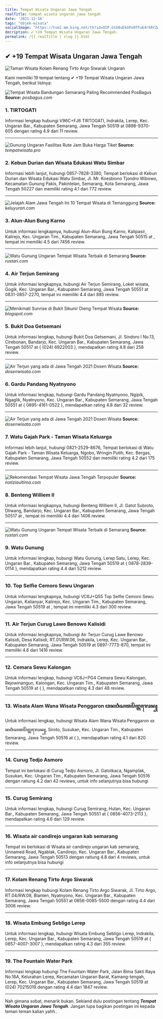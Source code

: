 ```yaml
---
title: Tempat Wisata Ungaran Jawa Tengah
realTitle: tempat wisata ungaran jawa tengah
date: '2021-12-16'
tags: "objek-wisata"
socialImage: "https://tse2.mm.bing.net/th?id=OIP.Gtb8vEkGPo0TFu64r5RYZwHaFj&amp;pid=15.1"
decription: ✔ +19 Tempat Wisata Ungaran Jawa Tengah.
permalink: /{{ realTitle | slug }}.html
---
```


## ✔ +19 Tempat Wisata Ungaran Jawa Tengah

![Taman Wisata  Kolam Renang Tirto Argo Siwarak Ungaran ](http://4.bp.blogspot.com/-oSP-NDzEfww/UWp6eCmUXGI/AAAAAAAAI2w/HQuilzfVAuw/s1600/Kolam_renang_anak_siwarak.jpg)



Kami memiliki 19 tempat tentang ✔ +19 Tempat Wisata Ungaran Jawa Tengah, berikut listnya:



![Tempat Wisata Bandungan Semarang Paling Recommended  PosBagus](https://tse4.mm.bing.net/th?id=OIP.A2LWzRql1ox6fNOju7gjJQHaEK&amp;pid=15.1)
**Source:** _posbagus.com_


### 1. TIRTOGATI



Informasi lengkap hubungi V96C+FJ6 TIRTOGATI, Indrakila, Lerep, Kec. Ungaran Bar., Kabupaten Semarang, Jawa Tengah 50519 at 0898-9370-605 dengan rating 4.9 dari 11 review.

---


![Gunung Ungaran  Fasilitas Rute Jam Buka Harga Tiket ](https://tse3.mm.bing.net/th?id=OIP.HHVC6Hps5UUOVrnYvI7hlAHaHS&amp;pid=15.1)
**Source:** _tempatwisata.pro_


### 2. Kebun Durian dan Wisata Edukasi Watu Simbar



Informasi lebih lanjut, hubungi 0857-7828-3380, Tempat berlokasi di Kebun Durian dan Wisata Edukasi Watu Simbar, Jl. Mr. Koesbiono Tjondro Wibowo, Kecamatan Gunung Pakis, Pakintelan, Semarang, Kota Semarang, Jawa Tengah 50227 dan memiliki rating 4.1 dari 772 review.

---


![Jelajah Alam Jawa Tengah Ini 10 Tempat Wisata di Temanggung](https://tse1.mm.bing.net/th?id=OIP.pCOJPUQv-FUReV1yHEhgfQHaDw&amp;pid=15.1)
**Source:** _keluyuran.com_


### 3. Alun-Alun Bung Karno



Untuk informasi lengkapnya, hubungi Alun-Alun Bung Karno, Kalipasir, Kalirejo, Kec. Ungaran Tim., Kabupaten Semarang, Jawa Tengah 50515 at , tempat ini memiliki 4.5 dari 7456 review.

---


![Watu Gunung Ungaran Tempat Wisata Terbaik di Semarang ](https://tse3.mm.bing.net/th?id=OIP.8DQ6xdxAETSlYEGJtkpJ8QHaFj&amp;pid=15.1)
**Source:** _rustari.com_


### 4. Air Terjun Semirang



Untuk informasi lengkapnya, hubungi Air Terjun Semirang, Loket wisata, Gogik, Kec. Ungaran Bar., Kabupaten Semarang, Jawa Tengah 50551 at 0831-0857-2270, tempat ini memiliki 4.4 dari 885 review.

---


![Menikmati Sunrise di Bukit Sikunir Dieng  Tempat Wisata ](https://tse3.mm.bing.net/th?id=OIP.tBzWFmJQnbPJTgDonWmA1gHaDe&amp;pid=15.1)
**Source:** _blogspot.com_


### 5. Bukit Doa Getsemani



Untuk informasi lengkap, hubungi Bukit Doa Getsemani, Jl. Sindoro I No.13, Cirebonan, Bandarjo, Kec. Ungaran Bar., Kabupaten Semarang, Jawa Tengah 50517 at { (024) 6922003 }, mendapatkan rating 4.8 dari 258 review.

---


![Air Terjun yang ada di Jawa Tengah 2021  Dosen Wisata](https://tse1.mm.bing.net/th?id=OIP.PGdBK3WWuLXLpQtPA3FobAHaEK&amp;pid=15.1)
**Source:** _dosenwisata.com_


### 6. Gardu Pandang Nyatnyono



Untuk informasi lengkap, hubungi Gardu Pandang Nyatnyono, Ngipik, Ngaglik, Nyatnyono, Kec. Ungaran Bar., Kabupaten Semarang, Jawa Tengah 50551 at { 0895-4161-0522 }, mendapatkan rating 4.8 dari 32 review.

---


![Air Terjun yang ada di Jawa Tengah 2021  Dosen Wisata](https://tse4.mm.bing.net/th?id=OIP.hZWPQHk6Lmp2O24INYlixAHaE6&amp;pid=15.1)
**Source:** _dosenwisata.com_


### 7. Watu Gajah Park - Taman Wisata Keluarga



Informasi lebih lanjut, hubungi 0821-2529-8676, Tempat berlokasi di Watu Gajah Park - Taman Wisata Keluarga, Ngobo, Wringin Putih, Kec. Bergas, Kabupaten Semarang, Jawa Tengah 50552 dan memiliki rating 4.2 dari 175 review.

---


![Rekomendasi Tempat Wisata Jawa Tengah Terpopuler ](https://tse4.mm.bing.net/th?id=OIP.nko932HWT5WHr5JmO-x9_QHaFi&amp;pid=15.1)
**Source:** _notiziaultima.com_


### 8. Benteng Williem II



Untuk informasi lengkapnya, hubungi Benteng Williem II, Jl. Gatot Subroto, Dliwang, Bandarjo, Kec. Ungaran Bar., Kabupaten Semarang, Jawa Tengah 50517 at , tempat ini memiliki 4.4 dari 1406 review.

---


![Watu Gunung Ungaran Tempat Wisata Terbaik di Semarang ](https://tse1.mm.bing.net/th?id=OIP.kxQSZUQR3ddLutFoOrUAGgHaE6&amp;pid=15.1)
**Source:** _rustari.com_


### 9. Watu Gunung



Untuk informasi lengkap, hubungi Watu Gunung, Lerep Satu, Lerep, Kec. Ungaran Bar., Kabupaten Semarang, Jawa Tengah 50519 at { 0878-2839-0114 }, mendapatkan rating 4.4 dari 5212 review.

---


### 10. Top Selfie Cemoro Sewu Ungaran



Untuk informasi lengkapnya, hubungi VC6J+Q55 Top Selfie Cemoro Sewu Ungaran, Kalianyar, Kalirejo, Kec. Ungaran Tim., Kabupaten Semarang, Jawa Tengah 50519 at , tempat ini memiliki 4.3 dari 300 review.

---


### 11. Air Terjun Curug Lawe Benowo Kalisidi



Untuk informasi lengkapnya, hubungi Air Terjun Curug Lawe Benowo Kalisidi, Desa Kalisidi, RT.01/RW.06, Indrakila, Lerep, Kec. Ungaran Bar., Kabupaten Semarang, Jawa Tengah 50519 at 0897-7773-870, tempat ini memiliki 4.6 dari 1416 review.

---


### 12. Cemara Sewu Kalongan



Untuk informasi lengkap, hubungi VC6J+PG4 Cemara Sewu Kalongan, Rejowinangun, Kalongan, Kec. Ungaran Tim., Kabupaten Semarang, Jawa Tengah 50519 at {  }, mendapatkan rating 4.3 dari 48 review.

---


### 13. Wisata Alam Wana Wisata Penggaron ꦮꦤꦮꦶꦱꦠꦥꦼꦔ꧀ꦒꦫꦺꦴꦤ꧀



Untuk informasi lengkap, hubungi Wisata Alam Wana Wisata Penggaron ꦮꦤꦮꦶꦱꦠꦥꦼꦔ꧀ꦒꦫꦺꦴꦤ꧀, Siroto, Susukan, Kec. Ungaran Tim., Kabupaten Semarang, Jawa Tengah 50516 at {  }, mendapatkan rating 4.1 dari 820 review.

---


### 14. Curug Tedjo Asmoro



Tempat ini berlokasi di Curug Tedjo Asmoro, Jl. Gatotkaca, Ngamplak, Susukan, Kec. Ungaran Tim., Kabupaten Semarang, Jawa Tengah 50516 dengan ratiung 4.2 dari 42 reviews, untuk info selanjutnya bisa hubungi 

---


### 15. Curug Semirang



Untuk informasi lengkap, hubungi Curug Semirang, Hutan, Kec. Ungaran Bar., Kabupaten Semarang, Jawa Tengah 50551 at { 0856-4073-2113 }, mendapatkan rating 4.6 dari 129 review.

---


### 16. Wisata air candirejo ungaran kab semarang



Tempat ini berlokasi di Wisata air candirejo ungaran kab semarang, Unnamed Road, Ngablak, Candirejo, Kec. Ungaran Bar., Kabupaten Semarang, Jawa Tengah 50513 dengan ratiung 4.8 dari 4 reviews, untuk info selanjutnya bisa hubungi 

---


### 17. Kolam Renang Tirto Argo Siwarak



Informasi lengkap hubungi Kolam Renang Tirto Argo Siwarak, Jl. Tirto Argo, RT.04/RW.08, Blanten, Nyatnyono, Kec. Ungaran Bar., Kabupaten Semarang, Jawa Tengah 50551 at 0856-0085-5500 dengan rating 4.4 dari 3006 review.

---


### 18. Wisata Embung Sebligo Lerep



Untuk informasi lengkap, hubungi Wisata Embung Sebligo Lerep, Indrakila, Lerep, Kec. Ungaran Bar., Kabupaten Semarang, Jawa Tengah 50519 at { 0857-4007-3007 }, mendapatkan rating 4.3 dari 355 review.

---


### 19. The Fountain Water Park



Informasi lengkap hubungi The Fountain Water Park, Jalan Bima Sakti Raya No.16A, Kelurahan Lerep, Kecamatan Ungaran Barat, Kamang-tengah, Lerep, Kec. Ungaran Bar., Kabupaten Semarang, Jawa Tengah 50519 at (024) 70215019 dengan rating 4.4 dari 1847 review.

---









Nah gimana sobat, menarik bukan. Sekiand dulu postingan tentang ***Tempat Wisata Ungaran Jawa Tengah***. Jangan lupa bagikan postingan ini kepada teman teman kalian yahh..
